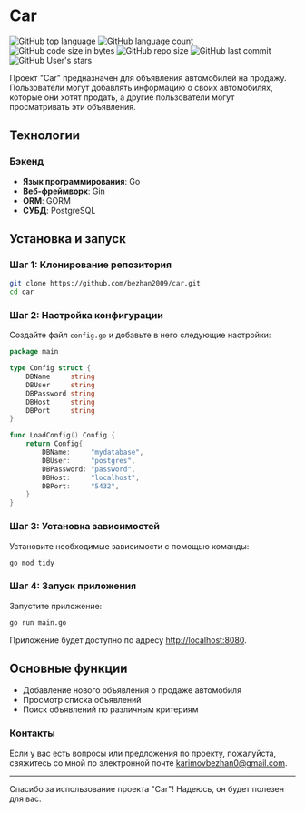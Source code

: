
# Car

![GitHub top language](https://img.shields.io/github/languages/top/mrGreatProgrammer/car-backend) 
![GitHub language count](https://img.shields.io/github/languages/count/mrGreatProgrammer/car-backend)
![GitHub code size in bytes](https://img.shields.io/github/languages/code-size/mrGreatProgrammer/car-backend)
![GitHub repo size](https://img.shields.io/github/repo-size/mrGreatProgrammer/car-backend) 
![GitHub last commit](https://img.shields.io/github/last-commit/mrGreatProgrammer/car-backend)
![GitHub User's stars](https://img.shields.io/github/stars/mrGreatProgrammer?style=social)

Проект "Car" предназначен для объявления автомобилей на продажу. Пользователи могут добавлять информацию о своих автомобилях, которые они хотят продать, а другие пользователи могут просматривать эти объявления.

## Технологии

### Бэкенд

- **Язык программирования**: Go
- **Веб-фреймворк**: Gin
- **ORM**: GORM
- **СУБД**: PostgreSQL

## Установка и запуск

### Шаг 1: Клонирование репозитория

```sh
git clone https://github.com/bezhan2009/car.git
cd car
```

### Шаг 2: Настройка конфигурации

Создайте файл `config.go` и добавьте в него следующие настройки:

```go
package main

type Config struct {
    DBName     string
    DBUser     string
    DBPassword string
    DBHost     string
    DBPort     string
}

func LoadConfig() Config {
    return Config{
        DBName:     "mydatabase",
        DBUser:     "postgres",
        DBPassword: "password",
        DBHost:     "localhost",
        DBPort:     "5432",
    }
}
```

### Шаг 3: Установка зависимостей

Установите необходимые зависимости с помощью команды:

```sh
go mod tidy
```

### Шаг 4: Запуск приложения

Запустите приложение:

```sh
go run main.go
```

Приложение будет доступно по адресу [http://localhost:8080](http://localhost:8080).

## Основные функции

- Добавление нового объявления о продаже автомобиля
- Просмотр списка объявлений
- Поиск объявлений по различным критериям

### Контакты

Если у вас есть вопросы или предложения по проекту, пожалуйста, свяжитесь со мной по электронной почте [karimovbezhan0@gmail.com](mailto:karimovbezhan0@gmail.com).

---

Спасибо за использование проекта "Car"! Надеюсь, он будет полезен для вас.
